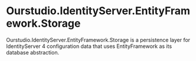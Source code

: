 # Ourstudio.IdentityServer.EntityFramework.Storage

Ourstudio.IdentityServer.EntityFramework.Storage is a persistence layer for IdentityServer 4 configuration data that uses EntityFramework as its database abstraction.
